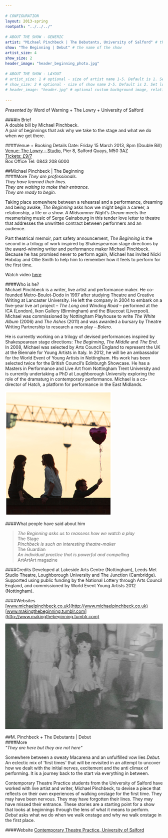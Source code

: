 ```yaml
---

# CONFIGURATION
layout: 2013-spring
rootpath: "../../../"

# ABOUT THE SHOW - GENERIC
artist: "Michael Pinchbeck | The Debutants, University of Salford" # the name of the artist or company
show: "The Beginning | Debut" # the name of the show
artist_size: 4
show_size: 2
header_image: "header_beginning_photo.jpg"

# ABOUT THE SHOW - LAYOUT
# artist_size: 1 # optional - size of artist name 1-5. Default is 1. Set longer names to lower values
# show_size: 2 # optional - size of show name 2-5. Default is 2. Set longer names to lower values
# header_image: "header.jpg" # optional custom background image, relative to current page

---
```

*Presented by* Word of Warning + The Lowry + University of Salford

####In Brief    
A double bill by Michael Pinchbeck.   
A pair of beginnings that ask why we take to the stage and what we do when we get there.    

####Venue + Booking Details
Date: Friday 15 March 2013, 8pm (Double Bill)        
[Venue: The Lowry – Studio](http://www.thelowry.com/plan-your-visit/getting-here/), Pier 8, Salford Quays, M50 3AZ    
[Tickets: £9/7](http://www.thelowry.com/event/the-beginning-debut)    
Box Office Tel: 0843 208 6000    

##Michael Pinchbeck | The Beginning   
####More
*They are professionals.    
They have learned their lines.     
They are waiting to make their entrance.    
They are ready to begin.*    
 
Taking place somewhere between a rehearsal and a performance, dreaming and being awake, *The Beginning* asks how we might begin a career, a relationship, a life or a show. *A Midsummer Night’s Dream* meets the mesmerising music of Serge Gainsbourg in this tender love letter to theatre that addresses the unwritten contract between performers and an audience.    

Part theatrical memoir, part safety announcement, *The Beginning* is the second in a trilogy of work inspired by Shakespearean stage directions by the award-winning writer and performance maker Michael Pinchbeck. Because he has promised never to perform again, Michael has invited Nicki Hobday and Ollie Smith to help him to remember how it feels to perform for the first time.

Watch video [here](https://vimeo.com/43531029)   
    
####Who is he?    
Michael Pinchbeck is a writer, live artist and performance maker. He co-founded Metro-Boulot-Dodo in 1997 after studying Theatre and Creative Writing at Lancaster University. He left the company in 2004 to embark on a five-year live art project – *The Long and Winding Road*  – performed at the ICA (London), Ikon Gallery (Birmingham) and the Bluecoat (Liverpool). Michael was commissioned by Nottingham Playhouse to write *The White Album* (2006) and *The Ashes* (2011) and was awarded a bursary by Theatre Writing Partnership to research a new play – *Bolero*.    

He is currently working on a trilogy of devised performances inspired by Shakespearean stage directions: *The Beginning*, *The Middle* and *The End*. In 2008, Michael was selected by Arts Council England to represent the UK at the Biennale for Young Artists in Italy. In 2012, he will be an ambassador for the World Event of Young Artists in Nottingham. His work has been selected twice for the British Council’s Edinburgh Showcase. He has a Masters in Performance and Live Art from Nottingham Trent University and is currently undertaking a PhD at Loughborough University exploring the role of the dramaturg in contemporary performance. Michael is a co-director of Hatch, a platform for performance in the East Midlands.    

![The Beginning](TheBeginningsunset.jpg)    

####What people have said about him    
>*The Beginning asks us to reassess how we watch a play* <br>The Stage    
>*Pinchbeck is such an interesting theatre-maker*<br>The Guardian    
>*An individual practice that is powerful and compelling*<br>ArtArtArt magazine    

####Credits
Developed at Lakeside Arts Centre (Nottingham), Leeds Met Studio Theatre, Loughborough University and The Junction (Cambridge). Supported using public funding by the National Lottery through Arts Council England, and commissioned by World Event Young Artists 2012 (Nottingham).    
    
####Websites    
[www.michaelpinchbeck.co.uk](http://www.michaelpinchbeck.co.uk)    
[www.makingthebeginning.tumblr.com](http://www.makingthebeginning.tumblr.com)   

![The Debutants](Debut.jpg)     

##M. Pinchbeck + The Debutants | Debut         
####More    
*"They are here but they are not here"*    

Somewhere between a sweaty Macarena and an unfulfilled vow lies *Debut*. An eclectic mix of 'first times' that will be revisited in an attempt to uncover how we dealt with the initial nerves, excitement and the anti climax of performing. It is a journey back to the start via everything in between.    

Contemporary Theatre Practice students from the University of Salford have worked with live artist and writer, Michael Pinchbeck, to devise a piece that reflects on their own experiences of walking onstage for the first time. They may have been nervous. They may have forgotten their lines. They may have missed their entrance. These stories are a starting point for a show that looks at beginnings through the lens of what it means to perform. *Debut* asks what we do when we walk onstage and why we walk onstage in the first place.    
   
####Website
[Contemporary Theatre Practice, University of Salford](http://www.salford.ac.uk/courses/performance-contemporary-practices?mode=ov )

